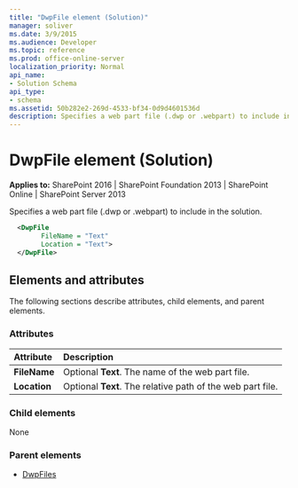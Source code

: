 ```yaml
---
title: "DwpFile element (Solution)"
manager: soliver
ms.date: 3/9/2015
ms.audience: Developer
ms.topic: reference
ms.prod: office-online-server
localization_priority: Normal
api_name:
- Solution Schema
api_type:
- schema
ms.assetid: 50b282e2-269d-4533-bf34-0d9d4601536d
description: Specifies a web part file (.dwp or .webpart) to include in the solution.
---
```


# DwpFile element (Solution)

**Applies to:** SharePoint 2016 | SharePoint Foundation 2013 | SharePoint Online | SharePoint Server 2013
  
Specifies a web part file (.dwp or .webpart) to include in the solution.
  
```XML
  <DwpFile
        FileName = "Text" 
        Location = "Text">
  </DwpFile>
```

## Elements and attributes

The following sections describe attributes, child elements, and parent elements.

### Attributes

|**Attribute**|**Description**|
|:-----|:-----|
|**FileName** <br/> |Optional **Text**. The name of the web part file.  <br/> |
|**Location** <br/> |Optional **Text**. The relative path of the web part file.  <br/> |
   
### Child elements

None
   
### Parent elements

- [DwpFiles](dwpfiles-element-solution.md)
   

